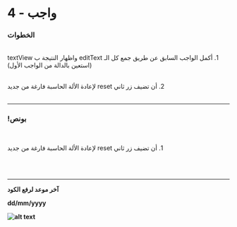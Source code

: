 
# واجب  - 4
### الخطوات 

<br>
&#x202b; 1. أكمل الواجب السابق عن طريق جمع كل الـ editText 
واظهار النتيجة ب textView (استعين بالدالة  من الواجب الأول)

<br>
<br>

&#x202b; 2. أن تضيف زر ثاني  reset لإعادة الألة الحاسبة فارغة من جديد
<br>
<br>
<hr>

### !بونص 

<br>

&#x202b; 1. أن تضيف زر ثاني  reset لإعادة الألة الحاسبة فارغة من جديد

<br>
<br>
<hr>
<b>آخر موعد لرفع الكود

&#x202b; dd/mm/yyyy

![alt text](https://lh4.googleusercontent.com/dm9T_iz8OnZRN0W6ETaiJ1u9vFi_YyPcgattIdJ-VdWUqspzcf8mg5cfHZPIR2jXaYfLNIH20XjHMRHxgJjkTnUQsfUxraV9iEXCDDPPRhGQoNxdXc-WIg9K2I5N80tdm9eG5Iza5l8)
